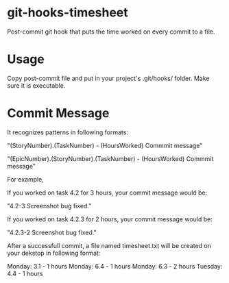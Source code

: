 # git-hooks-timesheet
Post-commit git hook that puts the time worked on every commit to a file.

# Usage

Copy post-commit file and put in your project's .git/hooks/ folder.
Make sure it is executable. 

# Commit Message

It recognizes patterns in following formats:

"(StoryNumber).(TaskNumber) - (HoursWorked) Commmit message"

"(EpicNumber).(StoryNumber).(TaskNumber) - (HoursWorked) Commmit message"

For example,

If you worked on task 4.2 for 3 hours, your commit message would be:

"4.2-3 Screenshot bug fixed."

If you worked on task 4.2.3 for 2 hours, your commit message would be:

"4.2.3-2 Screenshot bug fixed."

After a successfull commit, a file named timesheet.txt will be created on your dekstop in following format:

Monday: 3.1 - 1 hours
Monday: 6.4 - 1 hours
Monday: 6.3 - 2 hours
Tuesday: 4.4 - 1 hours





